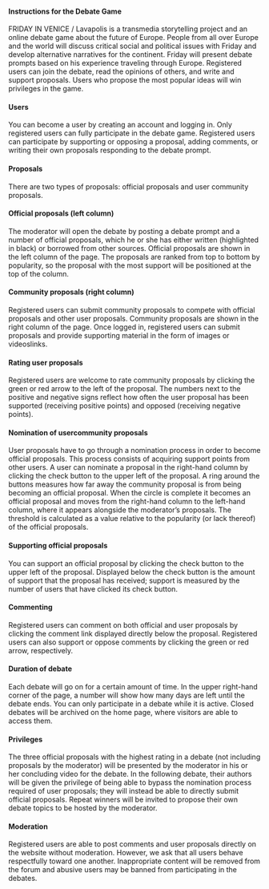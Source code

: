 #### Instructions for the Debate Game 

FRIDAY IN VENICE / Lavapolis is a transmedia storytelling project and an online debate game about the future of Europe. People from all over Europe and the world will discuss critical social and political issues with Friday and develop alternative narratives for the continent. Friday will present debate prompts based on his experience traveling through Europe. Registered users can join the debate, read the opinions of others, and write and support proposals. Users who propose the most popular ideas will win privileges in the game. 

#### Users

You can become a user by creating an account and logging in. Only registered users can fully participate in the debate game. Registered users can participate by supporting or opposing a proposal, adding comments, or writing their own proposals responding to the debate prompt.

#### Proposals

There are two types of proposals: official proposals and user community proposals. 

#### Official proposals (left column)

The moderator will open the debate by posting a debate prompt and a number of official proposals, which he or she has either written (highlighted in black) or borrowed from other sources. Official proposals are shown in the left column of the page. The proposals are ranked from top to bottom by popularity, so the proposal with the most support will be positioned at the top of the column.

#### Community proposals (right column)

Registered users can submit community proposals to compete with official proposals and other user proposals. Community proposals are shown in the right column of the page. Once logged in, registered users can submit proposals and provide supporting material in the form of images or videoslinks. 

#### Rating user proposals

Registered users are welcome to rate community proposals by clicking the green or red arrow to the left of the proposal. The numbers  next to the positive and negative signs reflect how often the user proposal has been supported (receiving positive points) and opposed (receiving negative points).

#### Nomination of usercommunity proposals

User proposals have to go through a nomination process in order to become official proposals. This process consists of acquiring support points from other users. A user can nominate a proposal in the right-hand column by clicking the check button to the upper left of the proposal.  A ring around the buttons measures how far away the community proposal is from being becoming an official proposal.
When the circle is complete it becomes an official proposal and moves from the right-hand column to the left-hand column, where it appears alongside the moderator’s proposals. The threshold is calculated as a value relative to the popularity (or lack thereof) of the official proposals.

#### Supporting official proposals

You can support an official proposal by clicking the check button to the upper left of the proposal. Displayed below the check button is the amount of support that the proposal has received; support is measured by the number of users that have clicked its check button. 

#### Commenting

Registered users can comment on both official and user proposals by clicking the comment link displayed directly below the proposal. Registered users can also support or oppose comments by clicking the green or red arrow, respectively.  

#### Duration of debate

Each debate will go on for a certain amount of time. In the upper right-hand corner of the page, a number will show how many days are left until the debate ends. You can only participate in a debate while it is active. Closed debates will be archived on the home page, where visitors are able to access them. 

#### Privileges

The three official proposals with the highest rating in a debate (not including proposals by the moderator) will be presented by the moderator in his or her concluding video for the debate. In the following debate, their authors will be given the privilege of being able to bypass the nomination process required of user proposals; they will instead be able to directly submit official proposals. Repeat winners will be invited to propose their own debate topics to be hosted by the moderator.

#### Moderation

Registered users are able to post comments and user proposals directly on the website without moderation. However, we ask that all users behave respectfully toward one another. Inappropriate content will be removed from the forum and abusive users may be banned from participating in the debates.

 	

